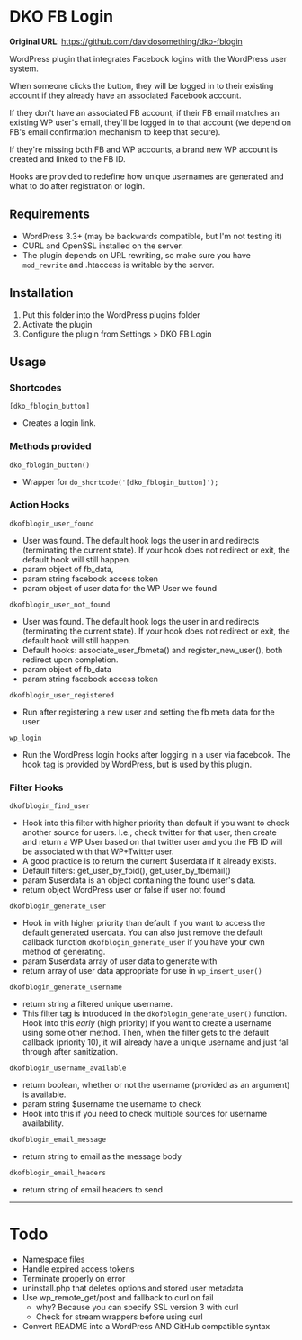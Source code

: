 DKO FB Login
============

**Original URL**: https://github.com/davidosomething/dko-fblogin

WordPress plugin that integrates Facebook logins with the WordPress user system.

When someone clicks the button, they will be logged in to their existing account
if they already have an associated Facebook account.

If they don't have an associated FB account, if their FB email matches an
existing WP user's email, they'll be logged in to that account (we depend on
FB's email confirmation mechanism to keep that secure).

If they're missing both FB and WP accounts, a brand new WP account is created
and linked to the FB ID.

Hooks are provided to redefine how unique usernames are generated and what to
do after registration or login.

Requirements
------------

* WordPress 3.3+ (may be backwards compatible, but I'm not testing it)
* CURL and OpenSSL installed on the server.
* The plugin depends on URL rewriting, so make sure you have ```mod_rewrite```
and .htaccess is writable by the server.

Installation
------------

1. Put this folder into the WordPress plugins folder
2. Activate the plugin
3. Configure the plugin from Settings > DKO FB Login

Usage
-----

### Shortcodes

``` [dko_fblogin_button] ```

* Creates a login link.

### Methods provided

``` dko_fblogin_button() ``` 

* Wrapper for ``` do_shortcode('[dko_fblogin_button]'); ```

### Action Hooks

``` dkofblogin_user_found ```

* User was found. The default hook logs the user in and redirects (terminating
  the current state). If your hook does not redirect or exit, the default hook
  will still happen.
* param object of fb_data,
* param string facebook access token
* param object of user data for the WP User we found

``` dkofblogin_user_not_found ```

* User was found. The default hook logs the user in and redirects (terminating
  the current state). If your hook does not redirect or exit, the default hook
  will still happen.
* Default hooks: associate_user_fbmeta() and register_new_user(), both redirect
  upon completion.
* param object of fb_data
* param string facebook access token

``` dkofblogin_user_registered ```

* Run after registering a new user and setting the fb meta data for the user.

``` wp_login ```

* Run the WordPress login hooks after logging in a user via facebook. The hook
  tag is provided by WordPress, but is used by this plugin.

### Filter Hooks

``` dkofblogin_find_user ```

* Hook into this filter with higher priority than default if you want to check
  another source for users. I.e., check twitter for that user, then create and
  return a WP User based on that twitter user and you the FB ID will be
  associated with that WP+Twitter user.
* A good practice is to return the current $userdata if it already exists.
* Default filters: get_user_by_fbid(), get_user_by_fbemail()
* param $userdata is an object containing the found user's data.
* return object WordPress user or false if user not found

``` dkofblogin_generate_user ```

* Hook in with higher priority than default if you want to access the default
  generated userdata. You can also just remove the default callback function
  ``` dkofblogin_generate_user ``` if you have your own method of generating.
* param $userdata array of user data to generate with
* return array of user data appropriate for use in ``` wp_insert_user() ```

``` dkofblogin_generate_username ```

* return string a filtered unique username.
* This filter tag is introduced in the ``` dkofblogin_generate_user() ```
  function. Hook into this *early* (high priority) if you want to create a
  username using some other method. Then, when the filter gets to the default
  callback (priority 10), it will already have a unique username and just fall
  through after sanitization.


``` dkofblogin_username_available ```

* return boolean, whether or not the username (provided as an argument) is
available.
* param string $username the username to check
* Hook into this if you need to check multiple sources for username availability.

``` dkofblogin_email_message ```

* return string to email as the message body

``` dkofblogin_email_headers ``` 

* return string of email headers to send

----

Todo
====

* Namespace files
* Handle expired access tokens
* Terminate properly on error
* uninstall.php that deletes options and stored user metadata
* Use wp_remote_get/post and fallback to curl on fail
  * why? Because you can specify SSL version 3 with curl
  * Check for stream wrappers before using curl
* Convert README into a WordPress AND GitHub compatible syntax
